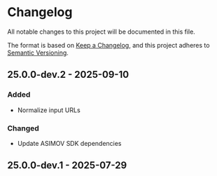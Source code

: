 # Changelog

All notable changes to this project will be documented in this file.

The format is based on [Keep a Changelog](https://keepachangelog.com/en/1.0.0/),
and this project adheres to [Semantic Versioning](https://semver.org/spec/v2.0.0.html).

## 25.0.0-dev.2 - 2025-09-10

### Added

- Normalize input URLs

### Changed

- Update ASIMOV SDK dependencies

## 25.0.0-dev.1 - 2025-07-29
